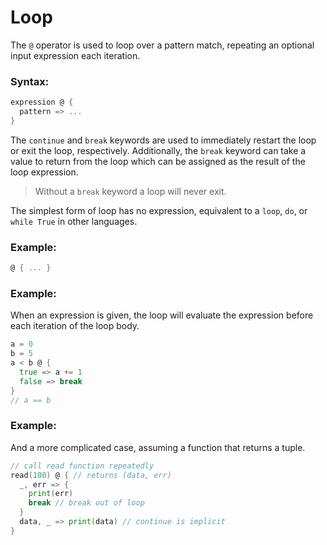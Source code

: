 # Loop

The `@` operator is used to loop over a pattern match, repeating an optional input expression each iteration.

### Syntax:

```go
expression @ {
  pattern => ...
}
```

The `continue` and `break` keywords are used to immediately restart the loop or exit the loop, respectively. Additionally, the `break` keyword can take a value to return from the loop which can be assigned as the result of the loop expression.

> Without a `break` keyword a loop will never exit.

The simplest form of loop has no expression, equivalent to a `loop`, `do`, or `while True` in other languages.

### Example:

```go
@ { ... }
```

### Example:

When an expression is given, the loop will evaluate the expression before each iteration of the loop body. 

```go
a = 0
b = 5
a < b @ {
  true => a += 1
  false => break
}
// a == b
```

### Example:

And a more complicated case, assuming a function that returns a tuple.

```go
// call read function repeatedly
read(100) @ { // returns (data, err)
  _, err => {
    print(err)
    break // break out of loop
  }
  data, _ => print(data) // continue is implicit
}
```
